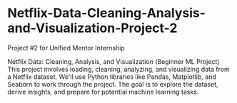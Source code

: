 # Netflix-Data-Cleaning-Analysis-and-Visualization-Project-2

Project #2 for Unified Mentor Internship

Netflix Data: Cleaning, Analysis, and Visualization (Beginner ML Project)
This project involves loading, cleaning, analyzing, and visualizing data from a Netflix dataset. We'll use Python libraries like Pandas, Matplotlib, and Seaborn to work through the project. The goal is to explore the dataset, derive insights, and prepare for potential machine learning tasks.
